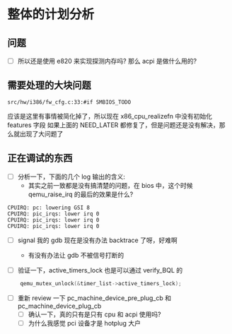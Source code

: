 # 整体的计划分析

## 问题
- [ ] 所以还是使用 e820 来实现探测内存吗? 那么 acpi 是做什么用的?

## 需要处理的大块问题
```plain
src/hw/i386/fw_cfg.c:33:#if SMBIOS_TODO
```

应该是这里有事情被简化掉了，所以现在 x86_cpu_realizefn 中没有初始化 features 字段
如果上面的 NEED_LATER 都修复了，但是问题还是没有解决，那么就出现了大问题了

## 正在调试的东西
- [ ] 分析一下，下面的几个 log 输出的含义:
  - 其实之前一致都是没有搞清楚的问题，在 bios 中，这个时候 qemu_raise_irq 的最后的效果是什么?
```plain
CPUIRQ: pc: lowering GSI 8
CPUIRQ: pic_irqs: lower irq 0
CPUIRQ: pic_irqs: lower irq 0
CPUIRQ: pic_irqs: lower irq 0
```

- [ ] signal 我的 gdb 现在是没有办法 backtrace 了呀，好难啊
  - 有没有办法让 gdb 不被信号打断的

- [ ] 验证一下，active_timers_lock 也是可以通过 verify_BQL 的
```c
    qemu_mutex_unlock(&timer_list->active_timers_lock);
```

- [ ] 重新 review 一下 pc_machine_device_pre_plug_cb 和 pc_machine_device_plug_cb
  - [ ] 确认一下，真的只有是只有 cpu 和 acpi 使用吗?
  - [ ] 为什么我感觉 pci 设备才是 hotplug 大户
